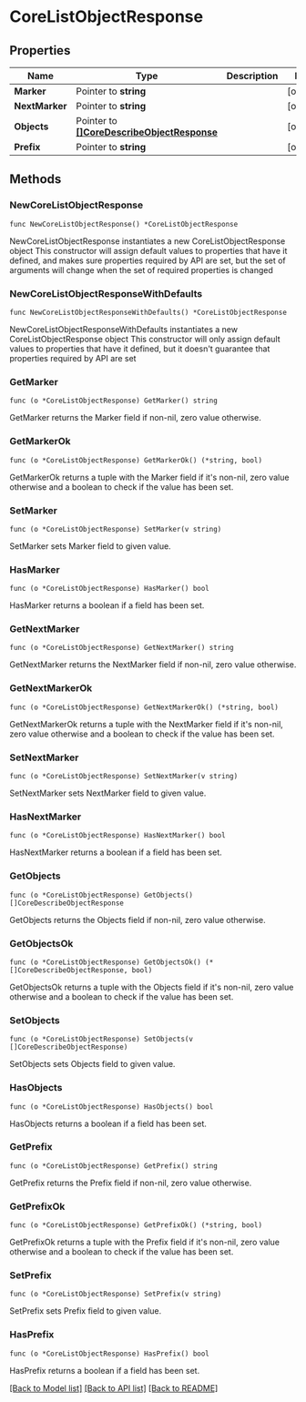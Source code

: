 # CoreListObjectResponse

## Properties

Name | Type | Description | Notes
------------ | ------------- | ------------- | -------------
**Marker** | Pointer to **string** |  | [optional] 
**NextMarker** | Pointer to **string** |  | [optional] 
**Objects** | Pointer to [**[]CoreDescribeObjectResponse**](CoreDescribeObjectResponse.md) |  | [optional] 
**Prefix** | Pointer to **string** |  | [optional] 

## Methods

### NewCoreListObjectResponse

`func NewCoreListObjectResponse() *CoreListObjectResponse`

NewCoreListObjectResponse instantiates a new CoreListObjectResponse object
This constructor will assign default values to properties that have it defined,
and makes sure properties required by API are set, but the set of arguments
will change when the set of required properties is changed

### NewCoreListObjectResponseWithDefaults

`func NewCoreListObjectResponseWithDefaults() *CoreListObjectResponse`

NewCoreListObjectResponseWithDefaults instantiates a new CoreListObjectResponse object
This constructor will only assign default values to properties that have it defined,
but it doesn't guarantee that properties required by API are set

### GetMarker

`func (o *CoreListObjectResponse) GetMarker() string`

GetMarker returns the Marker field if non-nil, zero value otherwise.

### GetMarkerOk

`func (o *CoreListObjectResponse) GetMarkerOk() (*string, bool)`

GetMarkerOk returns a tuple with the Marker field if it's non-nil, zero value otherwise
and a boolean to check if the value has been set.

### SetMarker

`func (o *CoreListObjectResponse) SetMarker(v string)`

SetMarker sets Marker field to given value.

### HasMarker

`func (o *CoreListObjectResponse) HasMarker() bool`

HasMarker returns a boolean if a field has been set.

### GetNextMarker

`func (o *CoreListObjectResponse) GetNextMarker() string`

GetNextMarker returns the NextMarker field if non-nil, zero value otherwise.

### GetNextMarkerOk

`func (o *CoreListObjectResponse) GetNextMarkerOk() (*string, bool)`

GetNextMarkerOk returns a tuple with the NextMarker field if it's non-nil, zero value otherwise
and a boolean to check if the value has been set.

### SetNextMarker

`func (o *CoreListObjectResponse) SetNextMarker(v string)`

SetNextMarker sets NextMarker field to given value.

### HasNextMarker

`func (o *CoreListObjectResponse) HasNextMarker() bool`

HasNextMarker returns a boolean if a field has been set.

### GetObjects

`func (o *CoreListObjectResponse) GetObjects() []CoreDescribeObjectResponse`

GetObjects returns the Objects field if non-nil, zero value otherwise.

### GetObjectsOk

`func (o *CoreListObjectResponse) GetObjectsOk() (*[]CoreDescribeObjectResponse, bool)`

GetObjectsOk returns a tuple with the Objects field if it's non-nil, zero value otherwise
and a boolean to check if the value has been set.

### SetObjects

`func (o *CoreListObjectResponse) SetObjects(v []CoreDescribeObjectResponse)`

SetObjects sets Objects field to given value.

### HasObjects

`func (o *CoreListObjectResponse) HasObjects() bool`

HasObjects returns a boolean if a field has been set.

### GetPrefix

`func (o *CoreListObjectResponse) GetPrefix() string`

GetPrefix returns the Prefix field if non-nil, zero value otherwise.

### GetPrefixOk

`func (o *CoreListObjectResponse) GetPrefixOk() (*string, bool)`

GetPrefixOk returns a tuple with the Prefix field if it's non-nil, zero value otherwise
and a boolean to check if the value has been set.

### SetPrefix

`func (o *CoreListObjectResponse) SetPrefix(v string)`

SetPrefix sets Prefix field to given value.

### HasPrefix

`func (o *CoreListObjectResponse) HasPrefix() bool`

HasPrefix returns a boolean if a field has been set.


[[Back to Model list]](../README.md#documentation-for-models) [[Back to API list]](../README.md#documentation-for-api-endpoints) [[Back to README]](../README.md)


